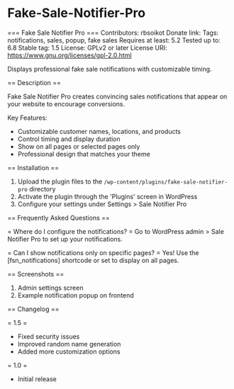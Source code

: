 # Fake-Sale-Notifier-Pro

=== Fake Sale Notifier Pro ===
Contributors: rbsoikot
Donate link: 
Tags: notifications, sales, popup, fake sales
Requires at least: 5.2
Tested up to: 6.8
Stable tag: 1.5
License: GPLv2 or later
License URI: https://www.gnu.org/licenses/gpl-2.0.html

Displays professional fake sale notifications with customizable timing.

== Description ==

Fake Sale Notifier Pro creates convincing sales notifications that appear on your website to encourage conversions. 

Key Features:
- Customizable customer names, locations, and products
- Control timing and display duration
- Show on all pages or selected pages only
- Professional design that matches your theme

== Installation ==

1. Upload the plugin files to the `/wp-content/plugins/fake-sale-notifier-pro` directory
2. Activate the plugin through the 'Plugins' screen in WordPress
3. Configure your settings under Settings > Sale Notifier Pro

== Frequently Asked Questions ==

= Where do I configure the notifications? =
Go to WordPress admin > Sale Notifier Pro to set up your notifications.

= Can I show notifications only on specific pages? =
Yes! Use the [fsn_notifications] shortcode or set to display on all pages.

== Screenshots ==
1. Admin settings screen
2. Example notification popup on frontend

== Changelog ==

= 1.5 =
* Fixed security issues
* Improved random name generation
* Added more customization options

= 1.0 =
* Initial release
